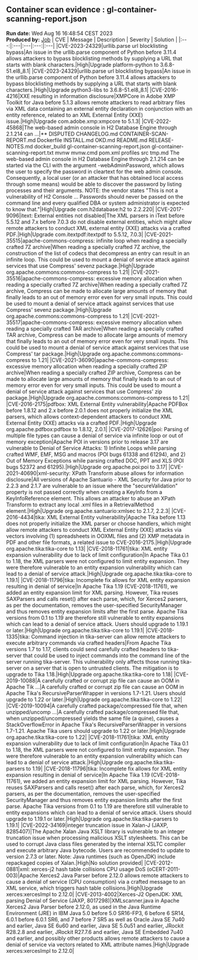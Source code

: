 ## Container scan evidence : gl-container-scanning-report.json
<strong>Run date:</strong> Wed Aug 16 16:48:54 CEST 2023
<br/><strong>Produced by:</strong> <a href="https://gitlab.ente.regione.emr.it/parer/okd/crypto/-/jobs/119471">Job</a>
| CVE | Message | Description | Severity | Solution | 
|:---:|:---|:---|:---:|:---|
|CVE-2023-24329|urllib.parse url blocklisting bypass|An issue in the urllib.parse component of Python before 3.11.4 allows attackers to bypass blocklisting methods by supplying a URL that starts with blank characters.|High|Upgrade platform-python to 3.6.8-51.el8_8.1|
|CVE-2023-24329|urllib.parse url blocklisting bypass|An issue in the urllib.parse component of Python before 3.11.4 allows attackers to bypass blocklisting methods by supplying a URL that starts with blank characters.|High|Upgrade python3-libs to 3.6.8-51.el8_8.1|
|CVE-2016-4216|XXE resulting in information disclosure|XMPCore in Adobe XMP Toolkit for Java before 5.1.3 allows remote attackers to read arbitrary files via XML data containing an external entity declaration in conjunction with an entity reference, related to an XML External Entity (XXE) issue.|High|Upgrade com.adobe.xmp:xmpcore to 5.1.3|
|CVE-2022-45868|The web-based admin console in H2 Database Engine through 2.1.214 can ...|** DISPUTED CHANGELOG.md CONTAINER-SCAN-REPORT.md Dockerfile INSTALL.md OKD.md README.md RELEASE-NOTES.md docker_build gl-container-scanning-report.json gl-container-scanning-report.txt mvnw mvnw.cmd pom.xml profiles src tmp.md The web-based admin console in H2 Database Engine through 2.1.214 can be started via the CLI with the argument -webAdminPassword, which allows the user to specify the password in cleartext for the web admin console. Consequently, a local user (or an attacker that has obtained local access through some means) would be able to discover the password by listing processes and their arguments. NOTE: the vendor states "This is not a vulnerability of H2 Console ... Passwords should never be passed on the command line and every qualified DBA or system administrator is expected to know that."|High|Upgrade com.h2database:h2 to 2.2.220|
|CVE-2017-9096|itext: External entities not disabled|The XML parsers in iText before 5.5.12 and 7.x before 7.0.3 do not disable external entities, which might allow remote attackers to conduct XML external entity (XXE) attacks via a crafted PDF.|High|Upgrade com.itextpdf:itextpdf to 5.5.12, 7.0.3|
|CVE-2021-35515|apache-commons-compress: infinite loop when reading a specially crafted 7Z archive|When reading a specially crafted 7Z archive, the construction of the list of codecs that decompress an entry can result in an infinite loop. This could be used to mount a denial of service attack against services that use Compress' sevenz package.|High|Upgrade org.apache.commons:commons-compress to 1.21|
|CVE-2021-35516|apache-commons-compress: excessive memory allocation when reading a specially crafted 7Z archive|When reading a specially crafted 7Z archive, Compress can be made to allocate large amounts of memory that finally leads to an out of memory error even for very small inputs. This could be used to mount a denial of service attack against services that use Compress' sevenz package.|High|Upgrade org.apache.commons:commons-compress to 1.21|
|CVE-2021-35517|apache-commons-compress: excessive memory allocation when reading a specially crafted TAR archive|When reading a specially crafted TAR archive, Compress can be made to allocate large amounts of memory that finally leads to an out of memory error even for very small inputs. This could be used to mount a denial of service attack against services that use Compress' tar package.|High|Upgrade org.apache.commons:commons-compress to 1.21|
|CVE-2021-36090|apache-commons-compress: excessive memory allocation when reading a specially crafted ZIP archive|When reading a specially crafted ZIP archive, Compress can be made to allocate large amounts of memory that finally leads to an out of memory error even for very small inputs. This could be used to mount a denial of service attack against services that use Compress' zip package.|High|Upgrade org.apache.commons:commons-compress to 1.21|
|CVE-2016-2175|pdfbox: XML External Entity vulnerability|Apache PDFBox before 1.8.12 and 2.x before 2.0.1 does not properly initialize the XML parsers, which allows context-dependent attackers to conduct XML External Entity (XXE) attacks via a crafted PDF.|High|Upgrade org.apache.pdfbox:pdfbox to 1.8.12, 2.0.1|
|CVE-2017-12626|poi: Parsing of multiple file types can cause a denial of service via infinite loop or out of memory exception|Apache POI in versions prior to release 3.17 are vulnerable to Denial of Service Attacks: 1) Infinite Loops while parsing crafted WMF, EMF, MSG and macros (POI bugs 61338 and 61294), and 2) Out of Memory Exceptions while parsing crafted DOC, PPT and XLS (POI bugs 52372 and 61295).|High|Upgrade org.apache.poi:poi to 3.17|
|CVE-2021-40690|xml-security: XPath Transform abuse allows for information disclosure|All versions of Apache Santuario - XML Security for Java prior to 2.2.3 and 2.1.7 are vulnerable to an issue where the "secureValidation" property is not passed correctly when creating a KeyInfo from a KeyInfoReference element. This allows an attacker to abuse an XPath Transform to extract any local .xml files in a RetrievalMethod element.|High|Upgrade org.apache.santuario:xmlsec to 2.1.7, 2.2.3|
|CVE-2016-4434|tika: XML External Entity vulnerability|Apache Tika before 1.13 does not properly initialize the XML parser or choose handlers, which might allow remote attackers to conduct XML External Entity (XXE) attacks via vectors involving (1) spreadsheets in OOXML files and (2) XMP metadata in PDF and other file formats, a related issue to CVE-2016-2175.|High|Upgrade org.apache.tika:tika-core to 1.13|
|CVE-2018-11761|tika: XML entity expansion vulnerability due to lack of limit configuration|In Apache Tika 0.1 to 1.18, the XML parsers were not configured to limit entity expansion. They were therefore vulnerable to an entity expansion vulnerability which can lead to a denial of service attack.|High|Upgrade org.apache.tika:tika-core to 1.19.1|
|CVE-2018-11796|tika: Incomplete fix allows for XML entity expansion resulting in denial of service|In Apache Tika 1.19 (CVE-2018-11761), we added an entity expansion limit for XML parsing. However, Tika reuses SAXParsers and calls reset() after each parse, which, for Xerces2 parsers, as per the documentation, removes the user-specified SecurityManager and thus removes entity expansion limits after the first parse. Apache Tika versions from 0.1 to 1.19 are therefore still vulnerable to entity expansions which can lead to a denial of service attack. Users should upgrade to 1.19.1 or later.|High|Upgrade org.apache.tika:tika-core to 1.19.1|
|CVE-2018-1335|tika: Command injection in tika-server can allow remote attackers to execute arbitrary commands via crafted headers|From Apache Tika versions 1.7 to 1.17, clients could send carefully crafted headers to tika-server that could be used to inject commands into the command line of the server running tika-server. This vulnerability only affects those running tika-server on a server that is open to untrusted clients. The mitigation is to upgrade to Tika 1.18.|High|Upgrade org.apache.tika:tika-core to 1.18|
|CVE-2019-10088|A carefully crafted or corrupt zip file can cause an OOM in Apache Tik ...|A carefully crafted or corrupt zip file can cause an OOM in Apache Tika's RecursiveParserWrapper in versions 1.7-1.21. Users should upgrade to 1.22 or later.|High|Upgrade org.apache.tika:tika-core to 1.22|
|CVE-2019-10094|A carefully crafted package/compressed file that, when unzipped/uncomp ...|A carefully crafted package/compressed file that, when unzipped/uncompressed yields the same file (a quine), causes a StackOverflowError in Apache Tika's RecursiveParserWrapper in versions 1.7-1.21. Apache Tika users should upgrade to 1.22 or later.|High|Upgrade org.apache.tika:tika-core to 1.22|
|CVE-2018-11761|tika: XML entity expansion vulnerability due to lack of limit configuration|In Apache Tika 0.1 to 1.18, the XML parsers were not configured to limit entity expansion. They were therefore vulnerable to an entity expansion vulnerability which can lead to a denial of service attack.|High|Upgrade org.apache.tika:tika-parsers to 1.19|
|CVE-2018-11796|tika: Incomplete fix allows for XML entity expansion resulting in denial of service|In Apache Tika 1.19 (CVE-2018-11761), we added an entity expansion limit for XML parsing. However, Tika reuses SAXParsers and calls reset() after each parse, which, for Xerces2 parsers, as per the documentation, removes the user-specified SecurityManager and thus removes entity expansion limits after the first parse. Apache Tika versions from 0.1 to 1.19 are therefore still vulnerable to entity expansions which can lead to a denial of service attack. Users should upgrade to 1.19.1 or later.|High|Upgrade org.apache.tika:tika-parsers to 1.19.1|
|CVE-2022-34169|integer truncation issue in Xalan-J (JAXP, 8285407)|The Apache Xalan Java XSLT library is vulnerable to an integer truncation issue when processing malicious XSLT stylesheets. This can be used to corrupt Java class files generated by the internal XSLTC compiler and execute arbitrary Java bytecode. Users are recommended to update to version 2.7.3 or later. Note: Java runtimes (such as OpenJDK) include repackaged copies of Xalan.|High|No solution provided|
|CVE-2012-0881|xml: xerces-j2 hash table collisions CPU usage DoS (oCERT-2011-003)|Apache Xerces2 Java Parser before 2.12.0 allows remote attackers to cause a denial of service (CPU consumption) via a crafted message to an XML service, which triggers hash table collisions.|High|Upgrade xerces:xercesImpl to 2.12.0|
|CVE-2013-4002|Xerces-J2 OpenJDK: XML parsing Denial of Service (JAXP, 8017298)|XMLscanner.java in Apache Xerces2 Java Parser before 2.12.0, as used in the Java Runtime Environment (JRE) in IBM Java 5.0 before 5.0 SR16-FP3, 6 before 6 SR14, 6.0.1 before 6.0.1 SR6, and 7 before 7 SR5 as well as Oracle Java SE 7u40 and earlier, Java SE 6u60 and earlier, Java SE 5.0u51 and earlier, JRockit R28.2.8 and earlier, JRockit R27.7.6 and earlier, Java SE Embedded 7u40 and earlier, and possibly other products allows remote attackers to cause a denial of service via vectors related to XML attribute names.|High|Upgrade xerces:xercesImpl to 2.12.0|
